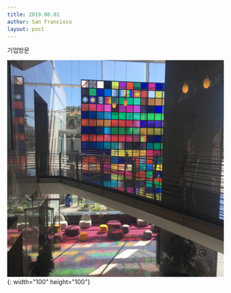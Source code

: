```yaml
---
title: 2019.08.01
author: San Francisco
layout: post
---
```


기업방문

![pic001](/assets/images/pic001.jpg){: width="100" height="100"}